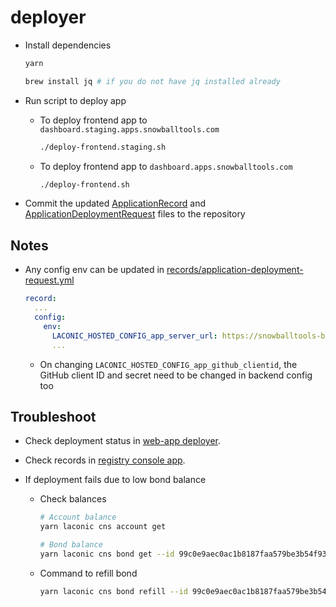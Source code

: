 # deployer

- Install dependencies

  ```bash
  yarn
  ```

  ```bash
  brew install jq # if you do not have jq installed already
  ```

- Run script to deploy app

  - To deploy frontend app to `dashboard.staging.apps.snowballtools.com`

    ```bash
    ./deploy-frontend.staging.sh
    ```
  
  - To deploy frontend app to `dashboard.apps.snowballtools.com`

    ```bash
    ./deploy-frontend.sh
    ```

- Commit the updated [ApplicationRecord](records/application-record.yml) and [ApplicationDeploymentRequest](records/application-deployment-request.yml) files to the repository

## Notes

- Any config env can be updated in [records/application-deployment-request.yml](records/application-deployment-request.yml)

  ```yml
  record:
    ...
    config:
      env:
        LACONIC_HOSTED_CONFIG_app_server_url: https://snowballtools-base-api-001.apps.snowballtools.com
        ...
  ```

  - On changing `LACONIC_HOSTED_CONFIG_app_github_clientid`, the GitHub client ID and secret need to be changed in backend config too

## Troubleshoot

- Check deployment status in [web-app deployer](https://console.laconic.com/deployer).
- Check records in [registry console app](https://console.laconic.com/#/registry).

- If deployment fails due to low bond balance
  - Check balances

    ```bash
    # Account balance
    yarn laconic cns account get

    # Bond balance
    yarn laconic cns bond get --id 99c0e9aec0ac1b8187faa579be3b54f93fafb6060ac1fd29170b860df605be32
    ```

  - Command to refill bond

    ```bash
    yarn laconic cns bond refill --id 99c0e9aec0ac1b8187faa579be3b54f93fafb6060ac1fd29170b860df605be32 --type aphoton --quantity 10000000
    ```
